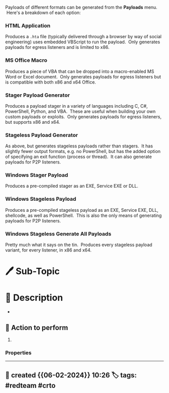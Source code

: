 
Payloads of different formats can be generated from the **Payloads** menu.  Here's a breakdown of each option:

### HTML Application

Produces a `.hta` file (typically delivered through a browser by way of social engineering) uses embedded VBScript to run the payload.  Only generates payloads for egress listeners and is limited to x86.  
  
### MS Office Macro

Produces a piece of VBA that can be dropped into a macro-enabled MS Word or Excel document.  Only generates payloads for egress listeners but is compatible with both x86 and x64 Office.

### Stager Payload Generator

Produces a payload stager in a variety of languages including C, C#, PowerShell, Python, and VBA.  These are useful when building your own custom payloads or exploits.  Only generates payloads for egress listeners, but supports x86 and x64.

### Stageless Payload Generator

As above, but generates stageless payloads rather than stagers.  It has slightly fewer output formats, e.g. no PowerShell, but has the added option of specifying an exit function (process or thread).  It can also generate payloads for P2P listeners.

### Windows Stager Payload

Produces a pre-compiled stager as an EXE, Service EXE or DLL.

### Windows Stageless Payload

Produces a pre-compiled stageless payload as an EXE, Service EXE, DLL, shellcode, as well as PowerShell.  This is also the only means of generating payloads for P2P listeners.

### Windows Stageless Generate All Payloads

Pretty much what it says on the tin.  Produces every stageless payload variant, for every listener, in x86 and x64.

# 🖊️ Sub-Topic


# 📔 Description

- 

##  📗 Action to perform 

1. 


### Properties
---
📆 created   {{06-02-2024}} 10:26
🏷️ tags: #redteam #crto  
---

